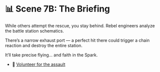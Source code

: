 
# 📊 Scene 7B: The Briefing

While others attempt the rescue, you stay behind. Rebel engineers analyze the battle station schematics.

There’s a narrow exhaust port — a perfect hit there could trigger a chain reaction and destroy the entire station.

It’ll take precise flying… and faith in the Spark.

- 🎯 [Volunteer for the assault](./scene8B.md)
